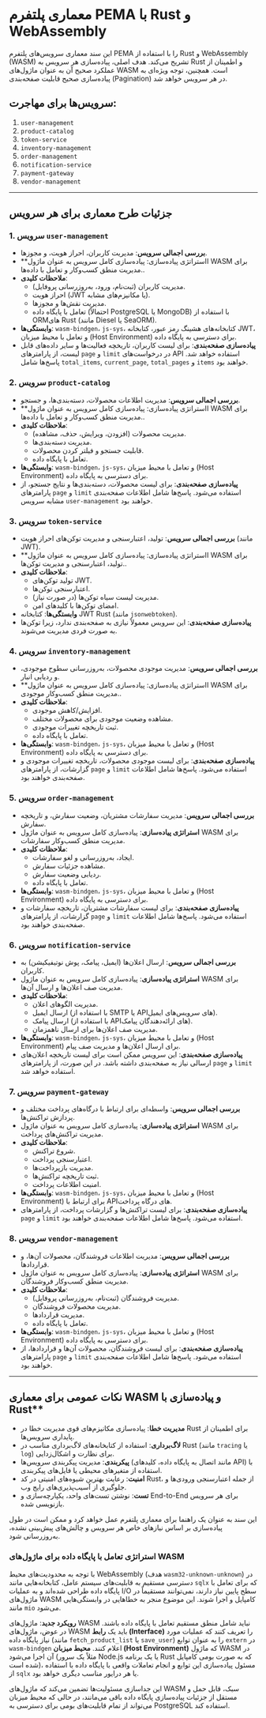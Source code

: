 # معماری پلتفرم PEMA با Rust و WebAssembly

این سند معماری سرویس‌های پلتفرم PEMA را با استفاده از Rust و WebAssembly (WASM) تشریح می‌کند. هدف اصلی، پیاده‌سازی هر سرویس به Rust و اطمینان از عملکرد صحیح آن به عنوان ماژول‌های WASM است. همچنین، توجه ویژه‌ای به پیاده‌سازی صحیح قابلیت صفحه‌بندی (Pagination) در هر سرویس خواهد شد.

## سرویس‌ها برای مهاجرت:

1.  `user-management`
2.  `product-catalog`
3.  `token-service`
4.  `inventory-management`
5.  `order-management`
6.  `notification-service`
7.  `payment-gateway`
8.  `vendor-management`

---

## جزئیات طرح معماری برای هر سرویس

### 1. سرویس `user-management`

*   **بررسی اجمالی سرویس**: مدیریت کاربران، احراز هویت، و مجوزها.
*   **ااستراتژی پیاده‌سازی: پیاده‌سازی کامل سرویس به عنوان ماژول WASM برای مدیریت منطق کسب‌وکار و تعامل با داده‌ها..
*   **ملاحظات کلیدی**:
    *   مدیریت کاربران (ثبت‌نام، ورود، به‌روزرسانی پروفایل).
    *   احراز هویت (JWT یا مکانیزم‌های مشابه).
    *   مدیریت نقش‌ها و مجوزها.
    *   تعامل با پایگاه داده (احتمالاً PostgreSQL یا MongoDB) با استفاده از ORMهای Rust (مانند Diesel یا SeaORM).
*   **وابستگی‌ها**: `wasm-bindgen`، `js-sys`، کتابخانه‌های هشینگ رمز عبور، کتابخانه JWT، و تعامل با محیط میزبان (Host Environment) برای دسترسی به پایگاه داده.
*   **پیاده‌سازی صفحه‌بندی**: برای لیست کاربران، تاریخچه فعالیت‌ها و سایر داده‌های قابل لیست، از پارامترهای `page` و `limit` در درخواست‌های API استفاده خواهد شد. پاسخ‌ها شامل `total_items`, `current_page`, `total_pages` و `items` خواهند بود.

### 2. سرویس `product-catalog`

*   **بررسی اجمالی سرویس**: مدیریت اطلاعات محصولات، دسته‌بندی‌ها، و جستجو.
*   **ااستراتژی پیاده‌سازی: پیاده‌سازی کامل سرویس به عنوان ماژول WASM برای مدیریت منطق کسب‌وکار و تعامل با داده‌ها..
*   **ملاحظات کلیدی**:
    *   مدیریت محصولات (افزودن، ویرایش، حذف، مشاهده).
    *   مدیریت دسته‌بندی‌ها.
    *   قابلیت جستجو و فیلتر کردن محصولات.
    *   تعامل با پایگاه داده.
*   **وابستگی‌ها**: `wasm-bindgen`، `js-sys`، و تعامل با محیط میزبان (Host Environment) برای دسترسی به پایگاه داده.
*   **پیاده‌سازی صفحه‌بندی**: برای لیست محصولات، دسته‌بندی‌ها و نتایج جستجو، از پارامترهای `page` و `limit` استفاده می‌شود. پاسخ‌ها شامل اطلاعات صفحه‌بندی مشابه سرویس `user-management` خواهند بود.

### 3. سرویس `token-service`

*   **بررسی اجمالی سرویس**: تولید، اعتبارسنجی و مدیریت توکن‌های احراز هویت (مانند JWT).
*   **ااستراتژی پیاده‌سازی: پیاده‌سازی کامل سرویس به عنوان ماژول WASM برای تولید، اعتبارسنجی و مدیریت توکن‌ها..
*   **ملاحظات کلیدی**:
    *   تولید توکن‌های JWT.
    *   اعتبارسنجی توکن‌ها.
    *   مدیریت لیست سیاه توکن‌ها (در صورت نیاز).
    *   امضای توکن‌ها با کلیدهای امن.
*   **وابستگی‌ها**: کتابخانه JWT Rust (مانند `jsonwebtoken`).
*   **پیاده‌سازی صفحه‌بندی**: این سرویس معمولاً نیازی به صفحه‌بندی ندارد، زیرا توکن‌ها به صورت فردی مدیریت می‌شوند.

### 4. سرویس `inventory-management`

*   **بررسی اجمالی سرویس**: مدیریت موجودی محصولات، به‌روزرسانی سطوح موجودی، و ردیابی انبار.
*   **ااستراتژی پیاده‌سازی: پیاده‌سازی کامل سرویس به عنوان ماژول WASM برای مدیریت منطق کسب‌وکار موجودی..
*   **ملاحظات کلیدی**:
    *   افزایش/کاهش موجودی.
    *   مشاهده وضعیت موجودی برای محصولات مختلف.
    *   ثبت تاریخچه تغییرات موجودی.
    *   تعامل با پایگاه داده.
*   **وابستگی‌ها**: `wasm-bindgen`، `js-sys`، و تعامل با محیط میزبان (Host Environment) برای دسترسی به پایگاه داده.
*   **پیاده‌سازی صفحه‌بندی**: برای لیست موجودی محصولات، تاریخچه تغییرات موجودی و گزارشات، از پارامترهای `page` و `limit` استفاده می‌شود. پاسخ‌ها شامل اطلاعات صفحه‌بندی خواهند بود.

### 5. سرویس `order-management`

*   **بررسی اجمالی سرویس**: مدیریت سفارشات مشتریان، وضعیت سفارش، و تاریخچه سفارش.
*   **استراتژی پیاده‌سازی**: پیاده‌سازی کامل سرویس به عنوان ماژول WASM برای مدیریت منطق کسب‌وکار سفارشات.
*   **ملاحظات کلیدی**:
    *   ایجاد، به‌روزرسانی و لغو سفارشات.
    *   مشاهده جزئیات سفارش.
    *   ردیابی وضعیت سفارش.
    *   تعامل با پایگاه داده.
*   **وابستگی‌ها**: `wasm-bindgen`، `js-sys`، و تعامل با محیط میزبان (Host Environment) برای دسترسی به پایگاه داده.
*   **پیاده‌سازی صفحه‌بندی**: برای لیست سفارشات مشتریان، تاریخچه سفارشات و گزارشات، از پارامترهای `page` و `limit` استفاده می‌شود. پاسخ‌ها شامل اطلاعات صفحه‌بندی خواهند بود.

### 6. سرویس `notification-service`

*   **بررسی اجمالی سرویس**: ارسال اعلان‌ها (ایمیل، پیامک، پوش نوتیفیکیشن) به کاربران.
*   **استراتژی پیاده‌سازی**: پیاده‌سازی کامل سرویس به عنوان ماژول WASM برای مدیریت صف اعلان‌ها و ارسال آن‌ها.
*   **ملاحظات کلیدی**:
    *   مدیریت الگوهای اعلان.
    *   ارسال ایمیل (با استفاده از SMTP یا APIهای سرویس‌های ایمیل).
    *   ارسال پیامک (با استفاده از APIهای ارائه‌دهندگان پیامک).
    *   مدیریت صف اعلان‌ها برای ارسال ناهمزمان.
*   **وابستگی‌ها**: `wasm-bindgen`، `js-sys`، و تعامل با محیط میزبان (Host Environment) برای ارسال اعلان‌ها و مدیریت صف پیام.
*   **پیاده‌سازی صفحه‌بندی**: این سرویس ممکن است برای لیست تاریخچه اعلان‌های ارسالی نیاز به صفحه‌بندی داشته باشد. در این صورت، از پارامترهای `page` و `limit` استفاده خواهد شد.

### 7. سرویس `payment-gateway`

*   **بررسی اجمالی سرویس**: واسطه‌ای برای ارتباط با درگاه‌های پرداخت مختلف و پردازش تراکنش‌ها.
*   **استراتژی پیاده‌سازی**: پیاده‌سازی کامل سرویس به عنوان ماژول WASM برای مدیریت تراکنش‌های پرداخت.
*   **ملاحظات کلیدی**:
    *   شروع تراکنش.
    *   اعتبارسنجی پرداخت.
    *   مدیریت بازپرداخت‌ها.
    *   ثبت تاریخچه تراکنش‌ها.
    *   امنیت اطلاعات پرداخت.
*   **وابستگی‌ها**: `wasm-bindgen`، `js-sys`، و تعامل با محیط میزبان (Host Environment) برای ارتباط با APIهای درگاه پرداخت.
*   **پیاده‌سازی صفحه‌بندی**: برای لیست تراکنش‌ها و گزارشات پرداخت، از پارامترهای `page` و `limit` استفاده می‌شود. پاسخ‌ها شامل اطلاعات صفحه‌بندی خواهند بود.

### 8. سرویس `vendor-management`

*   **بررسی اجمالی سرویس**: مدیریت اطلاعات فروشندگان، محصولات آن‌ها، و قراردادها.
*   **استراتژی پیاده‌سازی**: پیاده‌سازی کامل سرویس به عنوان ماژول WASM برای مدیریت منطق کسب‌وکار فروشندگان.
*   **ملاحظات کلیدی**:
    *   مدیریت فروشندگان (ثبت‌نام، به‌روزرسانی پروفایل).
    *   مدیریت محصولات فروشندگان.
    *   مدیریت قراردادها.
    *   تعامل با پایگاه داده.
*   **وابستگی‌ها**: `wasm-bindgen`، `js-sys`، و تعامل با محیط میزبان (Host Environment) برای دسترسی به پایگاه داده.
*   **پیاده‌سازی صفحه‌بندی**: برای لیست فروشندگان، محصولات آن‌ها و قراردادها، از پارامترهای `page` و `limit` استفاده می‌شود. پاسخ‌ها شامل اطلاعات صفحه‌بندی خواهند بود.

---
## نکات عمومی برای معماری WASM و پیاده‌سازی با Rust**

*   **مدیریت خطا**: پیاده‌سازی مکانیزم‌های قوی مدیریت خطا در Rust برای اطمینان از پایداری سرویس‌ها.
*   **لاگ‌برداری**: استفاده از کتابخانه‌های لاگ‌برداری مناسب در Rust (مانند `tracing` یا `log`) برای نظارت و اشکال‌زدایی.
*   **پیکربندی**: مدیریت پیکربندی سرویس‌ها (مانند اتصال به پایگاه داده، کلیدهای API) با استفاده از متغیرهای محیطی یا فایل‌های پیکربندی.
*   **امنیت**: رعایت بهترین شیوه‌های امنیتی در کد Rust، از جمله اعتبارسنجی ورودی‌ها و جلوگیری از آسیب‌پذیری‌های رایج وب.
*   **تست**: نوشتن تست‌های واحد، یکپارچه‌سازی و End-to-End برای هر سرویس بازنویسی شده.

این سند به عنوان یک راهنما برای معماری پلتفرم عمل خواهد کرد و ممکن است در طول پیاده‌سازی بر اساس نیازهای خاص هر سرویس و چالش‌های پیش‌بینی نشده، به‌روزرسانی شود.


### استراتژی تعامل با پایگاه داده برای ماژول‌های WASM

با توجه به محدودیت‌های محیط WebAssembly (هدف `wasm32-unknown-unknown`) در دسترسی مستقیم به قابلیت‌های سیستم عامل، کتابخانه‌هایی مانند `sqlx` که برای تعامل با پایگاه داده طراحی شده‌اند و به عملیات I/O سطح پایین نیاز دارند، نمی‌توانند مستقیماً در ماژول‌های WASM کامپایل و اجرا شوند. این موضوع منجر به خطاهایی در وابستگی‌هایی مانند `mio` می‌شود.

**رویکرد جدید**: ماژول‌های WASM نباید شامل منطق مستقیم تعامل با پایگاه داده باشند. در عوض، ماژول‌های WASM باید یک **رابط (Interface)** را تعریف کنند که عملیات مورد نیاز پایگاه داده (مانند `fetch_product_list` یا `save_user`) را به عنوان توابع `extern` در `wasm-bindgen` اعلام کنند. **محیط میزبان (Host Environment)** که ماژول WASM در آن اجرا می‌شود (مثلاً یک سرور Node.js یا یک برنامه Rust که به صورت بومی کامپایل شده است)، مسئول پیاده‌سازی این توابع و انجام تعاملات واقعی با پایگاه داده با استفاده از `sqlx` یا هر درایور مناسب دیگری خواهد بود.

این جداسازی مسئولیت‌ها تضمین می‌کند که ماژول‌های WASM سبک، قابل حمل و مستقل از جزئیات پیاده‌سازی پایگاه داده باقی می‌مانند، در حالی که محیط میزبان می‌تواند از تمام قابلیت‌های بومی برای دسترسی به PostgreSQL استفاده کند.

